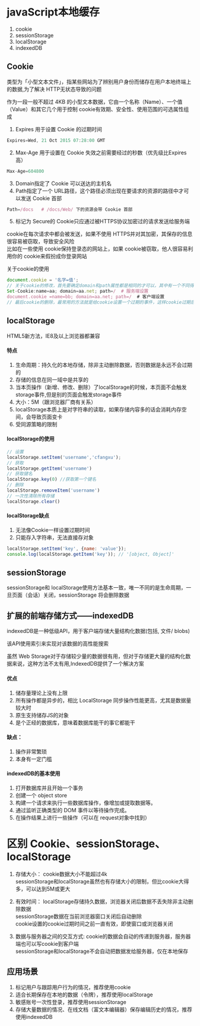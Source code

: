 # javaScript本地缓存

1. cookie 
2. sessionStorage
3. localStorage
4. indexedDB

## Cookie
类型为「小型文本文件」，指某些网站为了辨别用户身份而储存在用户本地终端上的数据,为了解决 HTTP无状态导致的问题   

作为一段一般不超过 4KB 的小型文本数据，它由一个名称（Name）、一个值（Value）和其它几个用于控制 cookie有效期、安全性、使用范围的可选属性组成 
1. Expires 用于设置 Cookie 的过期时间
```js
Expires=Wed, 21 Oct 2015 07:28:00 GMT 
``` 
2. Max-Age 用于设置在 Cookie 失效之前需要经过的秒数（优先级比Expires高）
```js
Max-Age=604800  
```
3. Domain指定了 Cookie 可以送达的主机名
4. Path指定了一个 URL路径，这个路径必须出现在要请求的资源的路径中才可以发送 Cookie 首部
```js
Path=/docs   # /docs/Web/ 下的资源会带 Cookie 首部  
```
5. 标记为 Secure的 Cookie只应通过被HTTPS协议加密过的请求发送给服务端

cookie在每次请求中都会被发送，如果不使用 HTTPS并对其加密，其保存的信息很容易被窃取，导致安全风险   
比如在一些使用 cookie保持登录态的网站上，如果 cookie被窃取，他人很容易利用你的 cookie来假扮成你登录网站  


关于cookie的使用   
```js
document.cookie = '名字=值';
// 关于cookie的修改，首先要确定domain和path属性都是相同的才可以，其中有一个不同得时候都会创建出一个新的cookie
Set-Cookie:name=aa; domain=aa.net; path=/  # 服务端设置
document.cookie =name=bb; domain=aa.net; path=/  # 客户端设置
// 最后cookie的删除，最常用的方法就是给cookie设置一个过期的事件，这样cookie过期后会被浏览器删除
```


## localStorage
HTML5新方法，IE8及以上浏览器都兼容
#### 特点
1. 生命周期：持久化的本地存储，除非主动删除数据，否则数据是永远不会过期的
2. 存储的信息在同一域中是共享的
3. 当本页操作（新增、修改、删除）了localStorage的时候，本页面不会触发storage事件,但是别的页面会触发storage事件
4. 大小：5M（跟浏览器厂商有关系）
5. localStorage本质上是对字符串的读取，如果存储内容多的话会消耗内存空间，会导致页面变卡
6. 受同源策略的限制

#### localStorage的使用
```js
// 设置
localStorage.setItem('username','cfangxu');
// 获取
localStorage.getItem('username')
// 获取键名
localStorage.key(0) //获取第一个键名
// 删除
localStorage.removeItem('username')
// 一次性清除所有存储
localStorage.clear()
```
#### localStorage缺点
1. 无法像Cookie一样设置过期时间
2. 只能存入字符串，无法直接存对象
```js
localStorage.setItem('key', {name: 'value'});
console.log(localStorage.getItem('key')); // '[object, Object]'
```

## sessionStorage
sessionStorage和 localStorage使用方法基本一致，唯一不同的是生命周期，一旦页面（会话）关闭，sessionStorage 将会删除数据

## 扩展的前端存储方式——indexedDB
indexedDB是一种低级API，用于客户端存储大量结构化数据(包括, 文件/ blobs) 

该API使用索引来实现对该数据的高性能搜索   

虽然 Web Storage对于存储较少量的数据很有用，但对于存储更大量的结构化数据来说，这种方法不太有用,IndexedDB提供了一个解决方案  

#### 优点 
1. 储存量理论上没有上限
2. 所有操作都是异步的，相比 LocalStorage 同步操作性能更高，尤其是数据量较大时
3. 原生支持储存JS的对象
4. 是个正经的数据库，意味着数据库能干的事它都能干
#### 缺点：
1. 操作非常繁琐
2. 本身有一定门槛

#### indexedDB的基本使用  
1. 打开数据库并且开始一个事务
2. 创建一个 object store
3. 构建一个请求来执行一些数据库操作，像增加或提取数据等。
4. 通过监听正确类型的 DOM 事件以等待操作完成。
5. 在操作结果上进行一些操作（可以在 request对象中找到）

# 区别 Cookie、sessionStorage、localStorage 

1. 存储大小：
cookie数据大小不能超过4k  
sessionStorage和localStorage虽然也有存储大小的限制，但比cookie大得多，可以达到5M或更大  

2. 有效时间：
localStorage存储持久数据，浏览器关闭后数据不丢失除非主动删除数据  
sessionStorage数据在当前浏览器窗口关闭后自动删除  
cookie设置的cookie过期时间之前一直有效，即使窗口或浏览器关闭  

3. 数据与服务器之间的交互方式:
cookie的数据会自动的传递到服务器，服务器端也可以写cookie到客户端  
sessionStorage和localStorage不会自动把数据发给服务器，仅在本地保存  

## 应用场景
1. 标记用户与跟踪用户行为的情况，推荐使用cookie
2. 适合长期保存在本地的数据（令牌），推荐使用localStorage
3. 敏感账号一次性登录，推荐使用sessionStorage
4. 存储大量数据的情况、在线文档（富文本编辑器）保存编辑历史的情况，推荐使用indexedDB